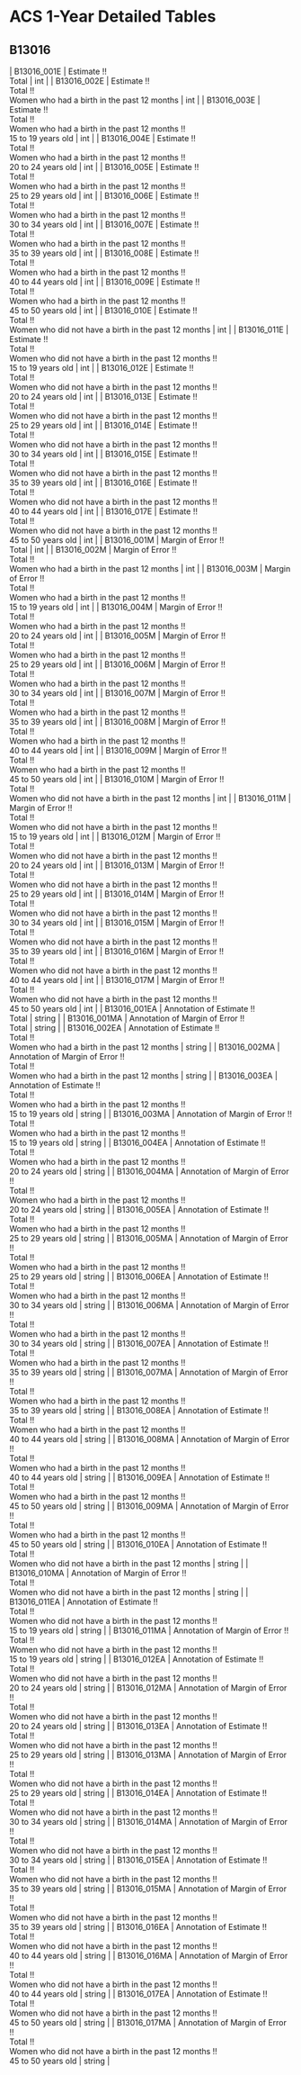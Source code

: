 # ACS 1-Year Detailed Tables

## B13016

| B13016_001E | Estimate !!<br>Total | int |
| B13016_002E | Estimate !!<br>Total !!<br>Women who had a birth in the past 12 months | int |
| B13016_003E | Estimate !!<br>Total !!<br>Women who had a birth in the past 12 months !!<br>15 to 19 years old | int |
| B13016_004E | Estimate !!<br>Total !!<br>Women who had a birth in the past 12 months !!<br>20 to 24 years old | int |
| B13016_005E | Estimate !!<br>Total !!<br>Women who had a birth in the past 12 months !!<br>25 to 29 years old | int |
| B13016_006E | Estimate !!<br>Total !!<br>Women who had a birth in the past 12 months !!<br>30 to 34 years old | int |
| B13016_007E | Estimate !!<br>Total !!<br>Women who had a birth in the past 12 months !!<br>35 to 39 years old | int |
| B13016_008E | Estimate !!<br>Total !!<br>Women who had a birth in the past 12 months !!<br>40 to 44 years old | int |
| B13016_009E | Estimate !!<br>Total !!<br>Women who had a birth in the past 12 months !!<br>45 to 50 years old | int |
| B13016_010E | Estimate !!<br>Total !!<br>Women who did not have a birth in the past 12 months | int |
| B13016_011E | Estimate !!<br>Total !!<br>Women who did not have a birth in the past 12 months !!<br>15 to 19 years old | int |
| B13016_012E | Estimate !!<br>Total !!<br>Women who did not have a birth in the past 12 months !!<br>20 to 24 years old | int |
| B13016_013E | Estimate !!<br>Total !!<br>Women who did not have a birth in the past 12 months !!<br>25 to 29 years old | int |
| B13016_014E | Estimate !!<br>Total !!<br>Women who did not have a birth in the past 12 months !!<br>30 to 34 years old | int |
| B13016_015E | Estimate !!<br>Total !!<br>Women who did not have a birth in the past 12 months !!<br>35 to 39 years old | int |
| B13016_016E | Estimate !!<br>Total !!<br>Women who did not have a birth in the past 12 months !!<br>40 to 44 years old | int |
| B13016_017E | Estimate !!<br>Total !!<br>Women who did not have a birth in the past 12 months !!<br>45 to 50 years old | int |
| B13016_001M | Margin of Error !!<br>Total | int |
| B13016_002M | Margin of Error !!<br>Total !!<br>Women who had a birth in the past 12 months | int |
| B13016_003M | Margin of Error !!<br>Total !!<br>Women who had a birth in the past 12 months !!<br>15 to 19 years old | int |
| B13016_004M | Margin of Error !!<br>Total !!<br>Women who had a birth in the past 12 months !!<br>20 to 24 years old | int |
| B13016_005M | Margin of Error !!<br>Total !!<br>Women who had a birth in the past 12 months !!<br>25 to 29 years old | int |
| B13016_006M | Margin of Error !!<br>Total !!<br>Women who had a birth in the past 12 months !!<br>30 to 34 years old | int |
| B13016_007M | Margin of Error !!<br>Total !!<br>Women who had a birth in the past 12 months !!<br>35 to 39 years old | int |
| B13016_008M | Margin of Error !!<br>Total !!<br>Women who had a birth in the past 12 months !!<br>40 to 44 years old | int |
| B13016_009M | Margin of Error !!<br>Total !!<br>Women who had a birth in the past 12 months !!<br>45 to 50 years old | int |
| B13016_010M | Margin of Error !!<br>Total !!<br>Women who did not have a birth in the past 12 months | int |
| B13016_011M | Margin of Error !!<br>Total !!<br>Women who did not have a birth in the past 12 months !!<br>15 to 19 years old | int |
| B13016_012M | Margin of Error !!<br>Total !!<br>Women who did not have a birth in the past 12 months !!<br>20 to 24 years old | int |
| B13016_013M | Margin of Error !!<br>Total !!<br>Women who did not have a birth in the past 12 months !!<br>25 to 29 years old | int |
| B13016_014M | Margin of Error !!<br>Total !!<br>Women who did not have a birth in the past 12 months !!<br>30 to 34 years old | int |
| B13016_015M | Margin of Error !!<br>Total !!<br>Women who did not have a birth in the past 12 months !!<br>35 to 39 years old | int |
| B13016_016M | Margin of Error !!<br>Total !!<br>Women who did not have a birth in the past 12 months !!<br>40 to 44 years old | int |
| B13016_017M | Margin of Error !!<br>Total !!<br>Women who did not have a birth in the past 12 months !!<br>45 to 50 years old | int |
| B13016_001EA | Annotation of Estimate !!<br>Total | string |
| B13016_001MA | Annotation of Margin of Error !!<br>Total | string |
| B13016_002EA | Annotation of Estimate !!<br>Total !!<br>Women who had a birth in the past 12 months | string |
| B13016_002MA | Annotation of Margin of Error !!<br>Total !!<br>Women who had a birth in the past 12 months | string |
| B13016_003EA | Annotation of Estimate !!<br>Total !!<br>Women who had a birth in the past 12 months !!<br>15 to 19 years old | string |
| B13016_003MA | Annotation of Margin of Error !!<br>Total !!<br>Women who had a birth in the past 12 months !!<br>15 to 19 years old | string |
| B13016_004EA | Annotation of Estimate !!<br>Total !!<br>Women who had a birth in the past 12 months !!<br>20 to 24 years old | string |
| B13016_004MA | Annotation of Margin of Error !!<br>Total !!<br>Women who had a birth in the past 12 months !!<br>20 to 24 years old | string |
| B13016_005EA | Annotation of Estimate !!<br>Total !!<br>Women who had a birth in the past 12 months !!<br>25 to 29 years old | string |
| B13016_005MA | Annotation of Margin of Error !!<br>Total !!<br>Women who had a birth in the past 12 months !!<br>25 to 29 years old | string |
| B13016_006EA | Annotation of Estimate !!<br>Total !!<br>Women who had a birth in the past 12 months !!<br>30 to 34 years old | string |
| B13016_006MA | Annotation of Margin of Error !!<br>Total !!<br>Women who had a birth in the past 12 months !!<br>30 to 34 years old | string |
| B13016_007EA | Annotation of Estimate !!<br>Total !!<br>Women who had a birth in the past 12 months !!<br>35 to 39 years old | string |
| B13016_007MA | Annotation of Margin of Error !!<br>Total !!<br>Women who had a birth in the past 12 months !!<br>35 to 39 years old | string |
| B13016_008EA | Annotation of Estimate !!<br>Total !!<br>Women who had a birth in the past 12 months !!<br>40 to 44 years old | string |
| B13016_008MA | Annotation of Margin of Error !!<br>Total !!<br>Women who had a birth in the past 12 months !!<br>40 to 44 years old | string |
| B13016_009EA | Annotation of Estimate !!<br>Total !!<br>Women who had a birth in the past 12 months !!<br>45 to 50 years old | string |
| B13016_009MA | Annotation of Margin of Error !!<br>Total !!<br>Women who had a birth in the past 12 months !!<br>45 to 50 years old | string |
| B13016_010EA | Annotation of Estimate !!<br>Total !!<br>Women who did not have a birth in the past 12 months | string |
| B13016_010MA | Annotation of Margin of Error !!<br>Total !!<br>Women who did not have a birth in the past 12 months | string |
| B13016_011EA | Annotation of Estimate !!<br>Total !!<br>Women who did not have a birth in the past 12 months !!<br>15 to 19 years old | string |
| B13016_011MA | Annotation of Margin of Error !!<br>Total !!<br>Women who did not have a birth in the past 12 months !!<br>15 to 19 years old | string |
| B13016_012EA | Annotation of Estimate !!<br>Total !!<br>Women who did not have a birth in the past 12 months !!<br>20 to 24 years old | string |
| B13016_012MA | Annotation of Margin of Error !!<br>Total !!<br>Women who did not have a birth in the past 12 months !!<br>20 to 24 years old | string |
| B13016_013EA | Annotation of Estimate !!<br>Total !!<br>Women who did not have a birth in the past 12 months !!<br>25 to 29 years old | string |
| B13016_013MA | Annotation of Margin of Error !!<br>Total !!<br>Women who did not have a birth in the past 12 months !!<br>25 to 29 years old | string |
| B13016_014EA | Annotation of Estimate !!<br>Total !!<br>Women who did not have a birth in the past 12 months !!<br>30 to 34 years old | string |
| B13016_014MA | Annotation of Margin of Error !!<br>Total !!<br>Women who did not have a birth in the past 12 months !!<br>30 to 34 years old | string |
| B13016_015EA | Annotation of Estimate !!<br>Total !!<br>Women who did not have a birth in the past 12 months !!<br>35 to 39 years old | string |
| B13016_015MA | Annotation of Margin of Error !!<br>Total !!<br>Women who did not have a birth in the past 12 months !!<br>35 to 39 years old | string |
| B13016_016EA | Annotation of Estimate !!<br>Total !!<br>Women who did not have a birth in the past 12 months !!<br>40 to 44 years old | string |
| B13016_016MA | Annotation of Margin of Error !!<br>Total !!<br>Women who did not have a birth in the past 12 months !!<br>40 to 44 years old | string |
| B13016_017EA | Annotation of Estimate !!<br>Total !!<br>Women who did not have a birth in the past 12 months !!<br>45 to 50 years old | string |
| B13016_017MA | Annotation of Margin of Error !!<br>Total !!<br>Women who did not have a birth in the past 12 months !!<br>45 to 50 years old | string |

